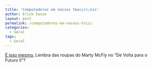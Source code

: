 ```yaml
---
title: 'Computadores em nossos t&ecirc;nis'
author: Erick Sasse
layout: post
permalink: /computadores-em-nossos-tnis/
categories:
  - Geral
tags:
  - Geral
---
```

[&Eacute; isso mesmo.][1] Lembra das roupas do Marty McFly no &#8220;De Volta para o Futuro II&#8221;?

 [1]: http://blogs.borland.com/davidi/archive/2004/10/13/1589.aspx